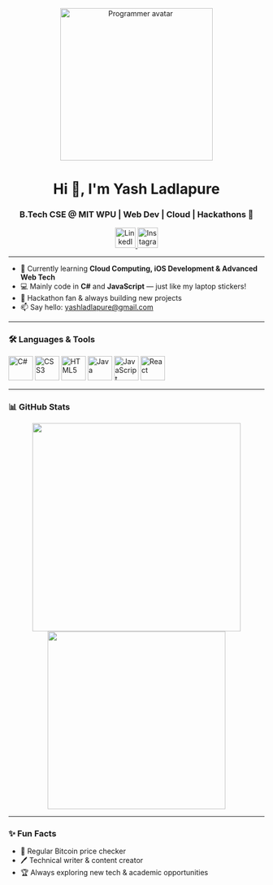 <!-- Profile Avatar -->
<p align="center">
  <img src="https://cdn.dribbble.com/users/1162077/screenshots/3848914/programmer.gif" width="300" alt="Programmer avatar" />
</p>

<h1 align="center">Hi 👋, I'm Yash Ladlapure</h1>
<h3 align="center">B.Tech CSE @ MIT WPU | Web Dev | Cloud | Hackathons 🚀</h3>

<!-- Social Media Icons: LinkedIn (SVG, blue) and Instagram (colorful PNG) -->
<p align="center">
  <a href="https://www.linkedin.com/in/yash-ladlapure" target="_blank">
    <img src="https://cdn.jsdelivr.net/gh/devicons/devicon/icons/linkedin/linkedin-original.svg" alt="LinkedIn" width="40" height="40"/>
  </a>
  <a href="https://www.instagram.com/y4shh.21/" target="_blank">
    <img src="https://upload.wikimedia.org/wikipedia/commons/a/a5/Instagram_icon.png" alt="Instagram" width="40" height="40"/>
  </a>
</p>

---

- 🌱 Currently learning **Cloud Computing, iOS Development & Advanced Web Tech**
- 💻 Mainly code in **C#** and **JavaScript** — just like my laptop stickers!
- 🎯 Hackathon fan & always building new projects
- 📫 Say hello: yashladlapure@gmail.com

---

### 🛠️ Languages & Tools

<p>
  <img src="https://cdn.jsdelivr.net/gh/devicons/devicon/icons/csharp/csharp-original.svg" alt="C#" width="48"/>
  <img src="https://cdn.jsdelivr.net/gh/devicons/devicon/icons/css3/css3-original.svg" alt="CSS3" width="48"/>
  <img src="https://cdn.jsdelivr.net/gh/devicons/devicon/icons/html5/html5-original.svg" alt="HTML5" width="48"/>
  <img src="https://cdn.jsdelivr.net/gh/devicons/devicon/icons/java/java-original.svg" alt="Java" width="48"/>
  <img src="https://cdn.jsdelivr.net/gh/devicons/devicon/icons/javascript/javascript-original.svg" alt="JavaScript" width="48"/>
  <img src="https://cdn.jsdelivr.net/gh/devicons/devicon/icons/react/react-original.svg" alt="React" width="48"/>
</p>

---

### 📊 GitHub Stats
<p align="center">
  <img src="https://github-readme-stats.vercel.app/api?username=YashLadlapure&show_icons=true&theme=react" width="410"/>
  <img src="https://github-readme-stats.vercel.app/api/top-langs/?username=YashLadlapure&layout=compact&theme=react" width="350"/>
</p>

---

### ✨ Fun Facts
- 🥑 Regular Bitcoin price checker
- 🖊️ Technical writer & content creator
- 🏆 Always exploring new tech & academic opportunities
